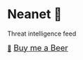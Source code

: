 # Neanet :hocho:
 Threat intelligence feed

<a class="bmc-button" target="_blank" href="https://www.buymeacoffee.com/javagarcia">🍺<span style="margin-left:5px;font-size:18px !important;">Buy me a Beer</span></a>